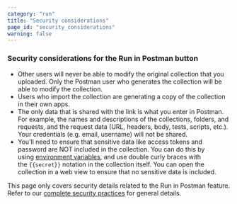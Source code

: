 ```yaml
---
category: "run"
title: "Security considerations"
page_id: "security_considerations"
warning: false
---
```


### Security considerations for the Run in Postman button

*   Other users will never be able to modify the original collection that you uploaded. Only the Postman user who generates the collection will be able to modify the collection.
*   Users who import the collection are generating a copy of the collection in their own apps.
*   The only data that is shared with the link is what you enter in Postman. For example, the names and descriptions of the collections, folders, and requests, and the request data (URL, headers, body, tests, scripts, etc.). Your credentials (e.g. email, username) will not be shared.
*   You’ll need to ensure that sensitive data like access tokens and password are NOT included in the collection. You can do this by using [environment variables](https://www.getpostman.com/docs/Variables), and use double curly braces with the `{{secret}}` notation in the collection itself. You can open the collection in a web view to ensure that no sensitive data is included.

This page only covers security details related to the Run in Postman feature. Refer to our [complete security practices](https://www.getpostman.com/security) for general details.
